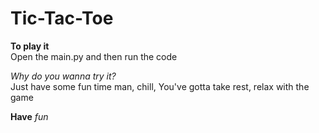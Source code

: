 # Tic-Tac-Toe

**To play it** <br>
Open the main.py and then run the code

*Why do you wanna try it?* <br>
Just have some fun time man, chill, You've gotta take rest, relax with the game

**Have** *fun*
